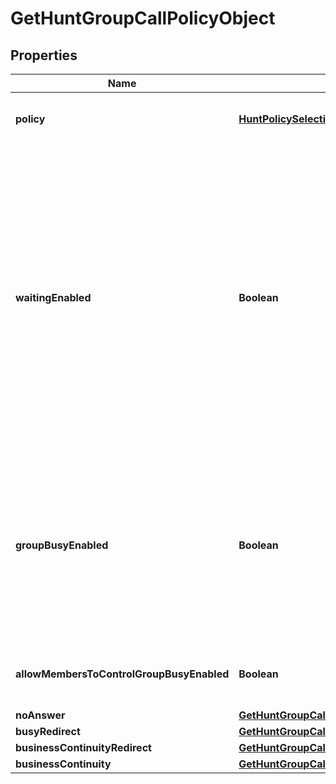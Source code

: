 

# GetHuntGroupCallPolicyObject


## Properties

| Name | Type | Description | Notes |
|------------ | ------------- | ------------- | -------------|
|**policy** | [**HuntPolicySelection**](HuntPolicySelection.md) | Call routing policy used to dispatch calls to agents. |  |
|**waitingEnabled** | **Boolean** | If &#x60;false&#x60;, then the option is treated as \&quot;Advance when busy\&quot;. The hunt group won&#39;t ring agents when they&#39;re on a call and advances to the next agent. If a hunt group agent has call waiting enabled and the call is advanced to them, the call waits until that hunt group agent isn&#39;t busy. |  [optional] |
|**groupBusyEnabled** | **Boolean** | When &#x60;true&#x60;, the hunt group busy status will be set to busy. All new calls will get busy treatment. If &#x60;busyRedirect&#x60; is enabled, the calls are routed to the destination specified in &#x60;busyRedirect&#x60;. |  [optional] |
|**allowMembersToControlGroupBusyEnabled** | **Boolean** | When &#x60;true&#x60;, agents can change the hunt group busy status. |  [optional] |
|**noAnswer** | [**GetHuntGroupCallPolicyObjectNoAnswer**](GetHuntGroupCallPolicyObjectNoAnswer.md) |  |  |
|**busyRedirect** | [**GetHuntGroupCallPolicyObjectBusyRedirect**](GetHuntGroupCallPolicyObjectBusyRedirect.md) |  |  [optional] |
|**businessContinuityRedirect** | [**GetHuntGroupCallPolicyObjectBusinessContinuityRedirect**](GetHuntGroupCallPolicyObjectBusinessContinuityRedirect.md) |  |  [optional] |
|**businessContinuity** | [**GetHuntGroupCallPolicyObjectBusinessContinuity**](GetHuntGroupCallPolicyObjectBusinessContinuity.md) |  |  |



